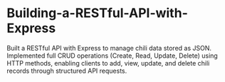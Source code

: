 # Building-a-RESTful-API-with-Express
Built a RESTful API with Express to manage chili data stored as JSON. Implemented full CRUD operations (Create, Read, Update, Delete) using HTTP methods, enabling clients to add, view, update, and delete chili records through structured API requests.

